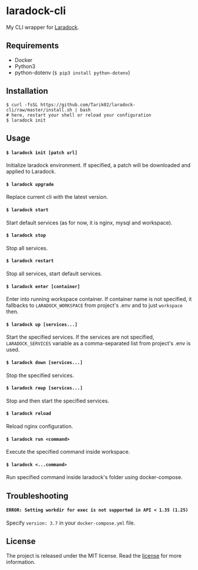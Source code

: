 # laradock-cli

My CLI wrapper for [Laradock](https://github.com/Laradock/laradock).

## Requirements
- Docker
- Python3
- python-dotenv (`$ pip3 install python-dotenv`)

## Installation
```
$ curl -fsSL https://github.com/Tarik02/laradock-cli/raw/master/install.sh | bash
# here, restart your shell or reload your configuration
$ laradock init
```

## Usage

#### `$ laradock init [patch url]`

Initialize laradock environment. If specified, a patch will be downloaded and applied to Laradock.

#### `$ laradock upgrade`

Replace current cli with the latest version.

#### `$ laradock start`

Start default services (as for now, it is nginx, mysql and workspace).

#### `$ laradock stop`

Stop all services.

#### `$ laradock restart`

Stop all services, start default services.

#### `$ laradock enter [container]`

Enter into running workspace container. If container name is not specified, it fallbacks to `LARADOCK_WORKSPACE` from project's .env and to just `workspace` then.

#### `$ laradock up [services...]`

Start the specified services. If the services are not specified, `LARADOCK_SERVICES` variable as a comma-separated list from project's .env is used.

#### `$ laradock down [services...]`

Stop the specified services.

#### `$ laradock reup [services...]`

Stop and then start the specified services.

#### `$ laradock reload`

Reload nginx configuration.

#### `$ laradock run <command>`

Execute the specified command inside workspace.

#### `$ laradock <...command>`

Run specified command inside laradock's folder using docker-compose.

## Troubleshooting

#### `ERROR: Setting workdir for exec is not supported in API < 1.35 (1.25)`
Specify `version: 3.7` in your `docker-compose.yml` file.

## License

The project is released under the MIT license. Read the [license](https://github.com/Tarik02/laradock-cli/blob/master/LICENSE.md) for more information.
